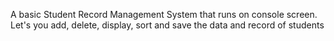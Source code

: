 A basic Student Record Management System that runs on console screen. Let's you add, delete, display, sort and save the data and record of students  
